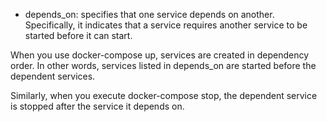 - depends_on: specifies that one service depends on another. Specifically, it indicates that a service requires another service to be started before it can start.

When you use docker-compose up, services are created in dependency order. In other words, services listed in depends_on are started before the dependent services.

Similarly, when you execute docker-compose stop, the dependent service is stopped after the service it depends on.